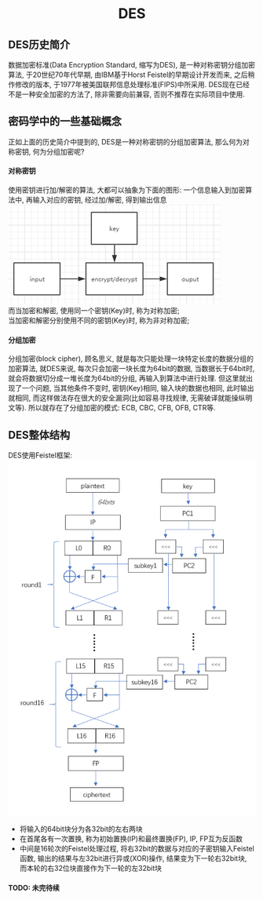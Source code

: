 # <center> DES </center>

## DES历史简介
数据加密标准(Data Encryption Standard, 缩写为DES), 是一种对称密钥分组加密算法, 于20世纪70年代早期, 由IBM基于Horst Feistel的早期设计开发而来, 之后稍作修改的版本, 于1977年被美国联邦信息处理标准(FIPS)中所采用. DES现在已经不是一种安全加密的方法了, 除非需要向前兼容, 否则不推荐在实际项目中使用.  

## 密码学中的一些基础概念
正如上面的历史简介中提到的, DES是一种对称密钥的分组加密算法, 那么何为对称密钥, 何为分组加密呢?  

#### 对称密钥
使用密钥进行加/解密的算法, 大都可以抽象为下面的图形: 一个信息输入到加密算法中, 再输入对应的密钥, 经过加/解密, 得到输出信息  
<img src="../_res/block_cipher.png">  
而当加密和解密, 使用同一个密钥(Key)时, 称为对称加密;   
当加密和解密分别使用不同的密钥(Key)时, 称为非对称加密;    

#### 分组加密
分组加密(block cipher), 顾名思义, 就是每次只能处理一块特定长度的数据分组的加密算法, 就DES来说, 每次只会加密一块长度为64bit的数据, 当数据长于64bit时, 就会将数据切分成一堆长度为64bit的分组, 再输入到算法中进行处理. 但这里就出现了一个问题, 当其他条件不变时, 密钥(Key)相同, 输入块的数据也相同, 此时输出就相同, 而这样做法存在很大的安全漏洞(比如容易寻找规律, 无需破译就能操纵明文等). 所以就存在了分组加密的模式: ECB, CBC, CFB, OFB, CTR等.  

## DES整体结构
DES使用Feistel框架:   
<img src="des_main_network.png">  
* 将输入的64bit块分为各32bit的左右两块
* 在首尾各有一次置换, 称为初始置换(IP)和最终置换(FP), IP, FP互为反函数
* 中间是16轮次的Feistel处理过程, 将右32bit的数据与对应的子密钥输入Feistel函数, 输出的结果与左32bit进行异或(XOR)操作, 结果变为下一轮右32bit块, 而本轮的右32位块直接作为下一轮的左32bit块  

#### TODO: 未完待续